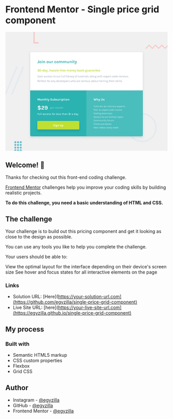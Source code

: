 # Frontend Mentor - Single price grid component

![Design preview for the Single price grid component coding challenge](./design/desktop-preview.jpg)

## Welcome! 👋

Thanks for checking out this front-end coding challenge.

[Frontend Mentor](https://www.frontendmentor.io) challenges help you improve your coding skills by building realistic projects.

**To do this challenge, you need a basic understanding of HTML and CSS.**

## The challenge

Your challenge is to build out this pricing component and get it looking as close to the design as possible.

You can use any tools you like to help you complete the challenge.

Your users should be able to:

View the optimal layout for the interface depending on their device's screen size
See hover and focus states for all interactive elements on the page

### Links

- Solution URL: [Here](https://your-solution-url.com](https://github.com/egyzilla/single-price-grid-component)
- Live Site URL: [here](https://your-live-site-url.com](https://egyzilla.github.io/single-price-grid-component)

## My process

### Built with

- Semantic HTML5 markup
- CSS custom properties
- Flexbox
- Grid CSS

## Author

- Instagram - [@egyzilla](https://www.instagram.com/egyzilla/)
- GitHub - [@egyzilla](https://github.com/egyzilla)
- Frontend Mentor - [@egyzilla](https://www.frontendmentor.io/profile/egyzilla)


